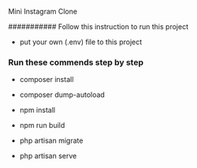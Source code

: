 Mini Instagram Clone

###########
Follow this instruction to run this project

- put your own (.env) file to this project

### Run these commends step by step

- composer install

- composer dump-autoload

- npm install

- npm run build

- php artisan migrate

- php artisan serve
